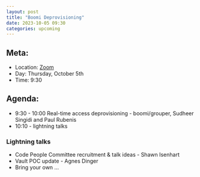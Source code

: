 ```yaml
---
layout: post
title: "Boomi Deprovisioning"
date: 2023-10-05 09:30
categories: upcoming
---
```


## Meta:

- Location: [Zoom](https://z.umn.edu/cpmstream)
- Day: Thursday, October 5th
- Time: 9:30

## Agenda:

- 9:30 - 10:00 Real-time access deprovisioning - boomi/grouper, Sudheer Singidi and Paul Rubenis
- 10:10 - lightning talks

### Lightning talks
- Code People Committee recruitment & talk ideas - Shawn Isenhart
- Vault POC update - Agnes Dinger
- Bring your own ...
